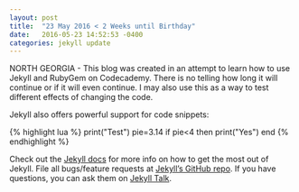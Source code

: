 ```yaml
---
layout: post
title:  "23 May 2016 < 2 Weeks until Birthday"
date:   2016-05-23 14:52:53 -0400
categories: jekyll update
---
```

NORTH GEORGIA - This blog was created in an attempt to learn how to use Jekyll and RubyGem on Codecademy. There is no telling how long it will continue or if it will even continue. I may also use this as a way to test different effects of changing the code.

Jekyll also offers powerful support for code snippets:

{% highlight lua %}
print("Test")
pie=3.14
if pie<4 then
  print("Yes")
end
{% endhighlight %}

Check out the [Jekyll docs][jekyll-docs] for more info on how to get the most out of Jekyll. File all bugs/feature requests at [Jekyll’s GitHub repo][jekyll-gh]. If you have questions, you can ask them on [Jekyll Talk][jekyll-talk].

[jekyll-docs]: http://jekyllrb.com/docs/home
[jekyll-gh]:   https://github.com/jekyll/jekyll
[jekyll-talk]: https://talk.jekyllrb.com/
